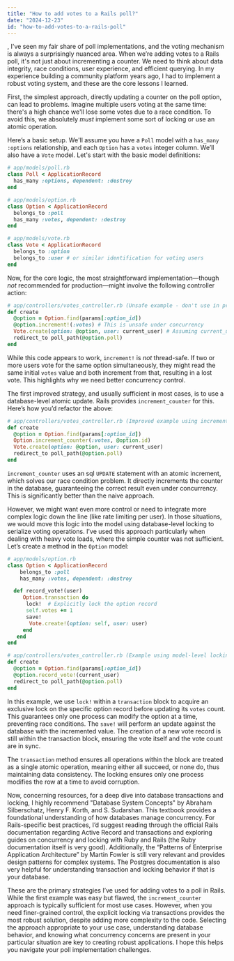 ```yaml
---
title: "How to add votes to a Rails poll?"
date: "2024-12-23"
id: "how-to-add-votes-to-a-rails-poll"
---
```


,  I've seen my fair share of poll implementations, and the voting mechanism is always a surprisingly nuanced area. When we’re adding votes to a Rails poll, it's not just about incrementing a counter. We need to think about data integrity, race conditions, user experience, and efficient querying. In my experience building a community platform years ago, I had to implement a robust voting system, and these are the core lessons I learned.

First, the simplest approach, directly updating a counter on the poll option, can lead to problems. Imagine multiple users voting at the same time: there's a high chance we'll lose some votes due to a race condition. To avoid this, we absolutely *must* implement some sort of locking or use an atomic operation.

Here’s a basic setup. We'll assume you have a `Poll` model with a `has_many :options` relationship, and each `Option` has a `votes` integer column. We’ll also have a `Vote` model. Let's start with the basic model definitions:

```ruby
# app/models/poll.rb
class Poll < ApplicationRecord
  has_many :options, dependent: :destroy
end

# app/models/option.rb
class Option < ApplicationRecord
  belongs_to :poll
  has_many :votes, dependent: :destroy
end

# app/models/vote.rb
class Vote < ApplicationRecord
  belongs_to :option
  belongs_to :user # or similar identification for voting users
end
```

Now, for the core logic, the most straightforward implementation—though *not* recommended for production—might involve the following controller action:

```ruby
# app/controllers/votes_controller.rb (Unsafe example - don't use in production)
def create
  @option = Option.find(params[:option_id])
  @option.increment!(:votes) # This is unsafe under concurrency
  Vote.create(option: @option, user: current_user) # Assuming current_user exists
  redirect_to poll_path(@option.poll)
end
```

While this code appears to work, `increment!` is *not* thread-safe. If two or more users vote for the same option simultaneously, they might read the same initial `votes` value and both increment from that, resulting in a lost vote. This highlights why we need better concurrency control.

The first improved strategy, and usually sufficient in most cases, is to use a database-level atomic update. Rails provides `increment_counter` for this. Here’s how you’d refactor the above:

```ruby
# app/controllers/votes_controller.rb (Improved example using increment_counter)
def create
  @option = Option.find(params[:option_id])
  Option.increment_counter(:votes, @option.id)
  Vote.create(option: @option, user: current_user)
  redirect_to poll_path(@option.poll)
end
```

`increment_counter` uses an sql `UPDATE` statement with an atomic increment, which solves our race condition problem. It directly increments the counter in the database, guaranteeing the correct result even under concurrency. This is significantly better than the naive approach.

However, we might want even more control or need to integrate more complex logic down the line (like rate limiting per user). In those situations, we would move this logic into the model using database-level locking to serialize voting operations. I've used this approach particularly when dealing with heavy vote loads, where the simple counter was not sufficient. Let’s create a method in the `Option` model:

```ruby
# app/models/option.rb
class Option < ApplicationRecord
    belongs_to :poll
    has_many :votes, dependent: :destroy

  def record_vote!(user)
     Option.transaction do
      lock!  # Explicitly lock the option record
      self.votes += 1
      save!
       Vote.create!(option: self, user: user)
     end
   end
end

# app/controllers/votes_controller.rb (Example using model-level locking)
def create
  @option = Option.find(params[:option_id])
  @option.record_vote!(current_user)
  redirect_to poll_path(@option.poll)
end
```

In this example, we use `lock!` within a `transaction` block to acquire an exclusive lock on the specific option record before updating its `votes` count. This guarantees only one process can modify the option at a time, preventing race conditions. The `save!` will perform an update against the database with the incremented value. The creation of a new vote record is still within the transaction block, ensuring the vote itself and the vote count are in sync.

The `transaction` method ensures all operations within the block are treated as a single atomic operation, meaning either all succeed, or none do, thus maintaining data consistency. The locking ensures only one process modifies the row at a time to avoid corruption.

Now, concerning resources, for a deep dive into database transactions and locking, I highly recommend "Database System Concepts" by Abraham Silberschatz, Henry F. Korth, and S. Sudarshan. This textbook provides a foundational understanding of how databases manage concurrency. For Rails-specific best practices, I’d suggest reading through the official Rails documentation regarding Active Record and transactions and exploring guides on concurrency and locking with Ruby and Rails (the Ruby documentation itself is very good). Additionally, the “Patterns of Enterprise Application Architecture” by Martin Fowler is still very relevant and provides design patterns for complex systems. The Postgres documentation is also very helpful for understanding transaction and locking behavior if that is your database.

These are the primary strategies I’ve used for adding votes to a poll in Rails. While the first example was easy but flawed, the `increment_counter` approach is typically sufficient for most use cases. However, when you need finer-grained control, the explicit locking via transactions provides the most robust solution, despite adding more complexity to the code. Selecting the approach appropriate to your use case, understanding database behavior, and knowing what concurrency concerns are present in your particular situation are key to creating robust applications. I hope this helps you navigate your poll implementation challenges.
